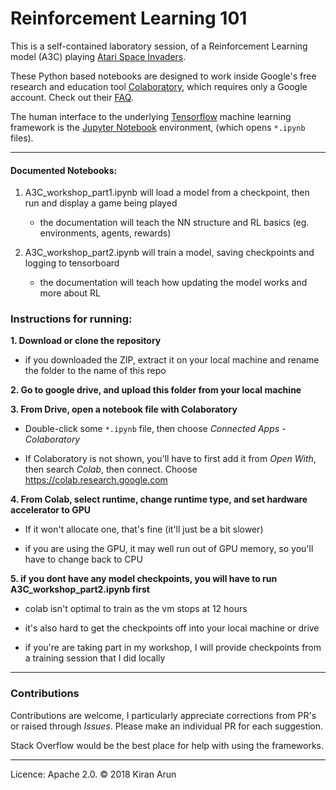 # Reinforcement Learning 101

This is a self-contained laboratory session, of a Reinforcement Learning model (A3C) playing [Atari Space Invaders](https://gym.openai.com/envs/SpaceInvaders-v0/).

These Python based notebooks are designed to work inside Google's free research and education tool [Colaboratory](https://colab.research.google.com),  which requires only a Google account. Check out their [FAQ](https://research.google.com/colaboratory/faq.html).

The human interface to the underlying [Tensorflow](https://www.tensorflow.org/) machine learning framework is the [Jupyter Notebook](http://jupyter.org/) environment, (which opens `*.ipynb` files).

---

#### Documented Notebooks:
1. A3C_workshop_part1.ipynb will load a model from a checkpoint, then run and display a game being played
    - the documentation will teach the NN structure and RL basics (eg. environments, agents, rewards)
    
2. A3C_workshop_part2.ipynb will train a model, saving checkpoints and logging to tensorboard
    - the documentation will teach how updating the model works and more about RL
   
### Instructions for running:

**1. Download or clone the repository**

  - if you downloaded the ZIP, extract it on your local machine and rename the folder to the name of this repo

**2. Go to google drive, and upload this folder from your local machine**

**3. From Drive, open a notebook file with Colaboratory**

  - Double-click some `*.ipynb` file, then choose _Connected Apps - Colaboratory_

  - If Colaboratory is not shown, you'll have to first add it from _Open With_, then search _Colab_, then connect. Choose https://colab.research.google.com

**4. From Colab, select runtime, change runtime type, and set hardware accelerator to GPU**

  - If it won't allocate one, that's fine (it'll just be a bit slower)
  
  - if you are using the GPU, it may well run out of GPU memory, so you'll have to change back to CPU

**5. if you dont have any model checkpoints, you will have to run A3C_workshop_part2.ipynb first**

  - colab isn't optimal to train as the vm stops at 12 hours
  
  - it's also hard to get the checkpoints off into your local machine or drive
  
  - if you're are taking part in my workshop, I will provide checkpoints from a training session that I did locally

---

### Contributions

Contributions are welcome, I particularly appreciate corrections from PR's or raised through _Issues_. Please make an individual PR for each suggestion.

Stack Overflow would be the best place for help with using the frameworks.

---

Licence: Apache 2.0.  © 2018 Kiran Arun
